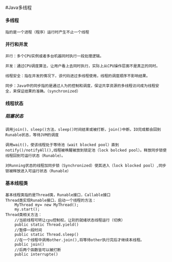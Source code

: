 #Java多线程

#### 多线程

    指的是一个进程（程序）运行时产生不止一个线程

#### 并行和并发

    并行：多个CPU实例或者多台机器同时执行一段处理逻辑。
    
    并发：通过CPU调度算法，让用户看上去同时执行，实际上从CPU操作层面不是真正的同时。

    线程安全：指在并发的情况下，该代码进过多线程使用，线程的调度顺序不影响结果。

    同步：Java中的同步指的是通过人为的控制和调度，保证共享资源的多线程访问成为线程安全，来保证结果的准确。（synchronized）


#### 线程状态
##### 阻塞状态

    调用join()、sleep()方法，sleep()时间结束或被打断，join()中断，IO完成都会回到Runable状态，等待JVM的调度

    调用wait()，使该线程处于等待池（wait blocked pool）直到notify()/notifyAll(),线程被唤醒被放到锁定池（lock bolcked pool）。释放同步锁使线程回到可运行状态（Runable）。

    对Running状态的线程加同步锁（Synchronized）使其进入（lock blocked pool）,同步锁被释放进入可运行状态（Runable）

#### 基本线程类

    基本线程类指的是Thread类，Runable接口，Callable接口
    Thread类实现Runable接口，启动一个线程的方法：
        MyThread my= new MyThread();
        my.start();
    Thread类相关方法：
        //当前线程可转让cpu控制权，让别的就绪状态线程运行（切换）
        public static Thread.yield()
        //暂停一段时间
        public static Thread.sleep()
        //在一个线程中调用other.join(),将等待other执行完后才继续本线程。
        public join()
        //后两个函数皆可以被打断
        public interrupte()
